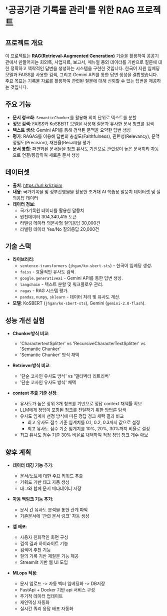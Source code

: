 # '공공기관 기록물 관리'를 위한 RAG 프로젝트


## 프로젝트 개요

이 프로젝트는 **RAG(Retrieval-Augmented Generation)** 기술을 활용하여 공공기관에서 만들어지는 회의록, 사업자료, 보고서, 매뉴얼 등의 데이터를 기반으로 질문에 대한 정확하고 맥락적인 답변을 생성하는 시스템을 구현한 것입니다. 한국어 지원 임베딩 모델과 FAISS를 사용한 검색, 그리고 Gemini API를 통한 답변 생성을 결합했습니다. 주요 목표는 기록물 자료를 활용하여 관련된 질문에 대해 신뢰할 수 있는 답변을 제공하는 것입니다.

## 주요 기능

- **문서 청크화**: `SemanticChunker`를 활용해 의미 단위로 텍스트를 분할
- **정보 검색**: FAISS와 KoSBERT 모델을 사용해 질문과 유사한 문서 청크를 검색
- **텍스트 생성**: Gemini API를 통해 검색된 문맥을 요약한 답변 생성
- **평가**: RAGAS를 이용해 답변의 충실도(Faithfulness), 관련성(Relevancy), 문맥 정밀도(Precision), 재현율(Recall)을 평가
- **문서 통합**: 파편화된 문서들을 청크 유사도 기반으로 관련성이 높은 문서끼리 자동으로 연결/통합하여 새로운 문서 생성

## 데이터셋

- **출처**: https://url.kr/jzipim
- **내용**: 국가기록물 및 정부간행물을 활용한 초거대 AI 학습용 말뭉치 데이터셋 및 질의응답 데이터
- **데이터 정보**:
  - 국가기록원 데이터를 활용한 말뭉치
  - 원천데이터 304,340,415 토큰
  - 라벨링 데이터 의문사형 질의응답 30,000건
  - 라벨링 데이터 Yes/No 질의응답 20,000건

## 기술 스택

- **라이브러리**:
  - `sentence-transformers` (`jhgan/ko-sbert-sts`) - 한국어 임베딩 생성.
  - `faiss` - 효율적인 유사도 검색.
  - `google.generativeai` - Gemini API를 통한 답변 생성.
  - `langchain` - 텍스트 분할 및 워크플로우 관리.
  - `ragas` - RAG 시스템 평가.
  - `pandas`, `numpy`, `sklearn` - 데이터 처리 및 유사도 계산.
- **모델**: KoSBERT (`jhgan/ko-sbert-sts`), Gemini (`gemini-2.0-flash`).

## 성능 개선 실험

- **Chunker방식 비교**:
  - 'CharactertextSplitter' vs 'RecursiveCharacterTextSplitter' vs 'Semantic Chunker'
  - 'Semantic Chunker' 방식 채택
 
- **Retriever방식 비교**:
  - '단순 코사인 유사도 방식' vs '멀티벡터 리트리버'
  - '단순 코사인 유사도 방식' 채택

- **context 추출 기준 선정**:
  - 유사도가 높은 상위 3개 청크를 기반으로 정답 context 채택률 확보
  - LLM에게 정답이 포함된 청크를 전달하기 위한 방법론 탐색
  - 유사도 임계치 선정 방식에 따른 정답 청크 채택 결과 비교 
    - 최고 유사도 점수 기준 임계치를 0.1, 0.2, 0.3까지 값으로 설정
    - 최고 유사도 점수 기준 임계치를 10%, 20%, 30%까지 비율로 설정
  - 최고 유사도 점수 기준 30% 비율로 채택하여 적정 정답 청크 개수 확보

## 향후 계획

- **데이터 태깅 기능 추가**:
  - 문서/노트에 대한 주요 키워드 추출
  - 키워드 기반 태그 자동 생성
  - 태그와 함께 문서 메타데이터 저장
 
- **자동 백링크 기능 추가**:
  - 문서 간 유사도 분석을 통한 관계 파악
  - 기존문서에 '관련 문서 링크' 자동 생성

- **앱 배포**:
  - 사용자 친화적인 화면 구성
  - 검색 결과 하이라이트 기능
  - 검색어 추천 기능
  - 질의 기록 기반 재질문 기능 제공
  - Streamlit 기반 웹 UI 도입

- **MLops 적용**:
  - 문서 업로드 -> 자동 벡터 임베딩화 -> DB저장
  - FastApi + Docker 기반 api 서비스 구성
  - 주기적 데이터 업데이트
  - 재인덱싱 자동화
  - 실시간 쿼리 응답 배포 자동화
